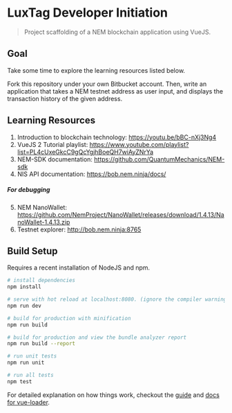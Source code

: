 # LuxTag Developer Initiation

> Project scaffolding of a NEM blockchain application using VueJS.

## Goal

Take some time to explore the learning resources listed below.

Fork this repository under your own Bitbucket account. Then, write an application that takes a NEM testnet address as user input, and displays the transaction history of the given address.

## Learning Resources
1. Introduction to blockchain technology: https://youtu.be/bBC-nXj3Ng4
2. VueJS 2 Tutorial playlist: https://www.youtube.com/playlist?list=PL4cUxeGkcC9gQcYgjhBoeQH7wiAyZNrYa
3. NEM-SDK documentation: https://github.com/QuantumMechanics/NEM-sdk
4. NIS API documentation: https://bob.nem.ninja/docs/
##### For debugging
5. NEM NanoWallet: https://github.com/NemProject/NanoWallet/releases/download/1.4.13/NanoWallet-1.4.13.zip
6. Testnet explorer: http://bob.nem.ninja:8765

## Build Setup

Requires a recent installation of NodeJS and npm.

``` bash
# install dependencies
npm install

# serve with hot reload at localhost:8080. (ignore the compiler warnings)
npm run dev

# build for production with minification
npm run build

# build for production and view the bundle analyzer report
npm run build --report

# run unit tests
npm run unit

# run all tests
npm test
```

For detailed explanation on how things work, checkout the [guide](http://vuejs-templates.github.io/webpack/) and [docs for vue-loader](http://vuejs.github.io/vue-loader).
